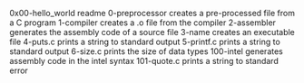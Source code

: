 0x00-hello_world readme
0-preprocessor creates a pre-processed file from a C program
1-compiler creates a .o file from the compiler
2-assembler generates the assembly code of a source file
3-name creates an executable file
4-puts.c prints a string to standard output
5-printf.c prints a string to standard output
6-size.c prints the size of data types
100-intel generates assembly code in the intel syntax
101-quote.c prints a string to standard error
